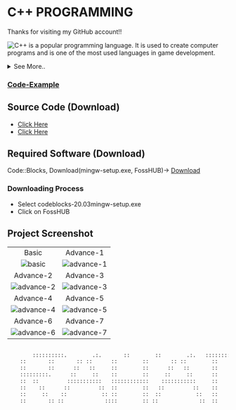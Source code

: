 # C++ PROGRAMMING

Thanks for visiting my GitHub account!!

![C++](https://encrypted-tbn0.gstatic.com/images?q=tbn:ANd9GcS4jXDasN0g6GDBJ5FRko2n-kddDn9W69S8XZKzHf-3qSH7c3AY1QJLxy6l5-74YD8Qf4A&usqp=CAU)
is a popular programming language. It is used to create computer programs and is one of the most used languages in game development.

<details>
  <summary>See More..</summary>
	
1.  Contractor name & class name must be always the same. It can't return type or void.
2.  Can not Initialize to the other class for Private variable. It can be possible only using the method of Friend Class.
3.  Use Encapsulation or (Setvalue & Getvalue function) Declared Private variable Main function to the class.
4.  There are two kinds of Polymorphism, These - (i) Overlodding (ii) Overriding
   
  	 * **Overloading** means it works in only one class. It is Function name must be the same but the permitted list is always different. 
  	 * **Overriding means** It works in more than one class. It is the Function name and the parameter list must be always the same.
5.  Destractor and constractor are approximately the same but it only one difference this is using the ~ sign in the font side of the constractor.
6.  Get String input in the C++ language use to getline() function.
7.  when used to File in the C++ meddle level language then must be declared <fstream> header file.
8.  For Read from the File must use ifstream keyword.
9.  For Write in the File must use ofstream keyword.
10. For apparend in the file use this method (ios::out|ios::app).
11. There are five kinds of Inheritance these-
  	 * Single Inheritance. Ex-one supper class and one subclass.
  	 * Multilevel Inheritance. Ex-supper class to sup class to new supper to new subclass. 
 	 * Hierarchical Inheritance. Ex-One Supper class and more than one Subclass.
	 * Multiple Inheritance. More than one Supper class and only one sub-class.
	 * Hybrite Inheritance. Ex-Mixed more than one Inheritance.
12. The abstrator class or pure class must use this method (public: void 'function name'()=0). This class can't be declared object must use a pointer (*p).
13. When using the showpoint,noshowpoint, fixed, and setprecision() library functions must include <iomanip> header file in C++ language. 
14. Can't Copy Constructor to another class for polymorphism. It can be solved using this method-
```diff    
	subclass name(int dim1,int dim2)
	:super class name(dim1,dim2)
	{

        }

```
15. Constant variable of class when don't directly initialize then use this method-
```diff
	int variable1,variable2;
	constructor/Function name(int variable name 1,int variable name 2)
	:variable1(variable name 1),variable2(variable name 2)
	{

	}
```

</details>


### [Code-Example](https://github.com/learnwithfair/cpp-programming)

## Source Code (Download)

- [Click Here](https://mega.nz/folder/RGFiUApD#PoKIVCwF8IkQhE2PHw1XxQ)
- [Click Here](https://mega.nz/folder/xDcB1LbZ#8jSPnxD7OGILZAQdQRmVUQ)

## Required Software (Download)

Code::Blocks, Download(mingw-setup.exe, FossHUB)-> [Download](https://www.codeblocks.org/downloads/binaries/)

### Downloading Process

- Select codeblocks-20.03mingw-setup.exe
- Click on FossHUB

## Project Screenshot

|                                                                                               |                                                                                               |
| :-------------------------------------------------------------------------------------------: | :-------------------------------------------------------------------------------------------: |
|                                             Basic                                             |                                           Advance-1                                           |
| ![basic](https://github.com/learnwithfair/cpp-programming/blob/main/images/basic-c%2B%2B.jpg) | ![advance-1](https://github.com/learnwithfair/cpp-programming/blob/main/images/advance-1.jpg) |
|                                           Advance-2                                           |                                           Advance-3                                           |
| ![advance-2](https://github.com/learnwithfair/cpp-programming/blob/main/images/advance-2.jpg) | ![advance-3](https://github.com/learnwithfair/cpp-programming/blob/main/images/advance-3.jpg) |
|                                           Advance-4                                           |                                           Advance-5                                           |
| ![advance-4](https://github.com/learnwithfair/cpp-programming/blob/main/images/advance-4.jpg) | ![advance-5](https://github.com/learnwithfair/cpp-programming/blob/main/images/advance-5.jpg) |
|                                           Advance-6                                           |                                           Advance-7                                           |
| ![advance-6](https://github.com/learnwithfair/cpp-programming/blob/main/images/advance-6.jpg) | ![advance-7](https://github.com/learnwithfair/cpp-programming/blob/main/images/advance-7.jpg) |

```diff

        ::::::::::.        .:.       ::        ::        .:.   ::::::::::::::
	::       ::       :: ::      ::        ::       :: ::        ::
	::       ::      ::   ::     ::        ::      ::   ::       ::
	:::::::::.      ::     ::    ::        ::     ::     ::      ::
	::  ::         :::::::::::   ::::::::::::    :::::::::::     ::
	::    ::      ::         ::  ::        ::   ::         ::    ::
	::     ::    ::           :: ::        ::  ::           ::   ::
	::       :: ::             ::::        :: ::             ::  ::

```
